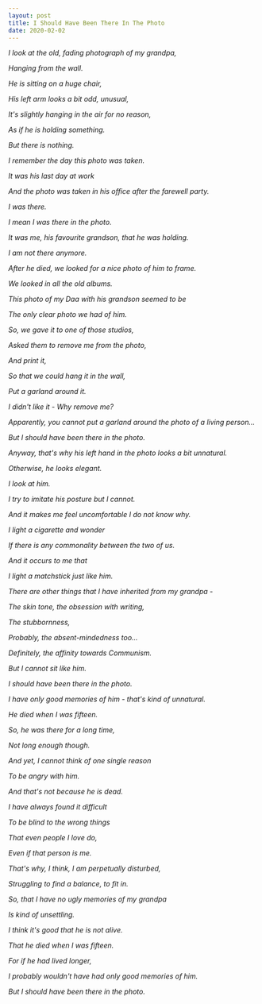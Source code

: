 ```yaml
---
layout: post
title: I Should Have Been There In The Photo
date: 2020-02-02
---
```

*I look at the old, fading photograph of my grandpa,*

*Hanging from the wall.*

*He is sitting on a huge chair,*

*His left arm looks a bit odd, unusual,*

*It's slightly hanging in the air for no reason,*

*As if he is holding something.*

*But there is nothing.*


*I remember the day this photo was taken.*

*It was his last day at work*

*And the photo was taken in his office after the farewell party.*


*I was there.*

*I mean I was there in the photo.*

*It was me, his favourite grandson, that he was holding.*

*I am not there anymore.*


*After he died, we looked for a nice photo of him to frame.*

*We looked in all the old albums.*

*This photo of my Daa with his grandson seemed to be*

*The only clear photo we had of him.*


*So, we gave it to one of those studios,*

*Asked them to remove me from the photo,*

*And print it,*

*So that we could hang it in the wall,* 

*Put a garland around it.*

*I didn't like it - Why remove me?*


*Apparently, you cannot put a garland around the photo of a living person...*

*But I should have been there in the photo.*


*Anyway, that's why his left hand in the photo looks a bit unnatural.*


*Otherwise, he looks elegant.*


*I look at him.*

*I try to imitate his posture but I cannot.*

*And it makes me feel uncomfortable I do not know why.*


*I light a cigarette and wonder*

*If there is any commonality between the two of us.*


*And it occurs to me that*

*I light a matchstick just like him.*


*There are other things that I have inherited from my grandpa -*

*The skin tone, the obsession with writing,*

*The stubbornness,*

*Probably, the absent-mindedness too...*

*Definitely, the affinity towards Communism.*


*But I cannot sit like him.*

*I should have been there in the photo.*


*I have only good memories of him - that's kind of unnatural.*

*He died when I was fifteen.*

*So, he was there for a long time,*

*Not long enough though.*


*And yet, I cannot think of one single reason*

*To be angry with him.*

*And that's not because he is dead.*


*I have always found it difficult*

*To be blind to the wrong things*

*That even people I love do,*

*Even if that person is me.*

*That's why, I think, I am perpetually disturbed,*

*Struggling to find a balance, to fit in.*


*So, that I have no ugly memories of my grandpa*

*Is kind of unsettling.*


*I think it's good that he is not alive.*

*That he died when I was fifteen.*

*For if he had lived longer,*

*I probably wouldn't have had only good memories of him.*


*But I should have been there in the photo.*
